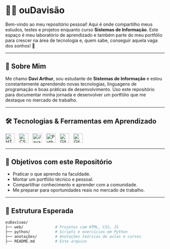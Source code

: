 # 👨‍💻 ouDavisão

Bem-vindo ao meu repositório pessoal! Aqui é onde compartilho meus estudos, testes e projetos enquanto curso **Sistemas de Informação**. Este espaço é meu laboratório de aprendizado e também parte do meu portfólio para crescer na área de tecnologia e, quem sabe, conseguir aquela vaga dos sonhos! 🚀

---

## 🧠 Sobre Mim

Me chamo **Davi Arthur**, sou estudante de **Sistemas de Informação** e estou constantemente aprendendo novas tecnologias, linguagens de programação e boas práticas de desenvolvimento. Uso este repositório para documentar minha jornada e desenvolver um portfólio que me destaque no mercado de trabalho.

---

## 🛠️ Tecnologias & Ferramentas em Aprendizado

<img 
    align="left" 
    alt="HTML"
    title="HTML" 
    width="30px" 
    style="padding-right: 10px;" 
    src="https://cdn.jsdelivr.net/gh/devicons/devicon@latest/icons/html5/html5-original.svg" 
/>
<img 
    align="left" 
    alt="CSS" 
    title="CSS"
    width="30px" 
    style="padding-right: 10px;" 
    src="https://cdn.jsdelivr.net/gh/devicons/devicon@latest/icons/css3/css3-original.svg" 
/>
<img 
    align="left" 
    alt="JavaScript" 
    title="JavaScript"
    width="30px" 
    style="padding-right: 10px;" 
    src="https://cdn.jsdelivr.net/gh/devicons/devicon@latest/icons/javascript/javascript-original.svg" 
/>
<img 
    align="left" 
    alt="Python" 
    title="Python"
    width="30px" 
    style="padding-right: 10px;" 
    src="https://cdn.jsdelivr.net/gh/devicons/devicon@latest/icons/python/python-original.svg" 
/>
<img 
    align="left" 
    alt="Git" 
    title="Git"
    width="30px" 
    style="padding-right: 10px;" 
    src="https://cdn.jsdelivr.net/gh/devicons/devicon@latest/icons/git/git-original.svg" 
/>
<img 
    align="left" 
    alt="GitHub" 
    title="GitHub"
    width="30px" 
    style="padding-right: 10px;" 
    src="https://cdn.jsdelivr.net/gh/devicons/devicon@latest/icons/github/github-original.svg" 
/>

<br/>
<br/>

---

## 🌱 Objetivos com este Repositório

- Praticar o que aprendo na faculdade.
- Montar um portfólio técnico e pessoal.
- Compartilhar conhecimento e aprender com a comunidade.
- Me preparar para oportunidades reais no mercado de trabalho.

---

## 📂 Estrutura Esperada

```bash
ouDavisao/
├── web/              # Projetos com HTML, CSS, JS
├── python/           # Scripts e exercícios em Python
├── anotações/        # Anotações teóricas de aulas e cursos
├── README.md         # Este arquivo
